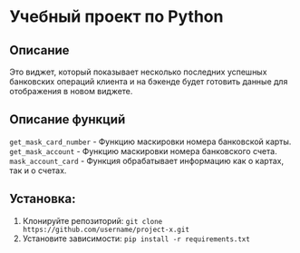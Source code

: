 # **Учебный проект по Python**
## Описание
Это виджет, который показывает несколько последних успешных банковских операций клиента
и на бэкенде будет готовить данные для отображения в новом виджете.
## Описание функций
`get_mask_card_number` - Функцию маскировки номера банковской карты. 
`get_mask_account` - Функцию маскировки номера банковского счета. 
`mask_account_card`  - Функция обрабатывает информацию как о картах, так и о счетах.
## Установка:

1. Клонируйте репозиторий:
```git clone https://github.com/username/project-x.git```
2. Установите зависимости:
```pip install -r requirements.txt```



